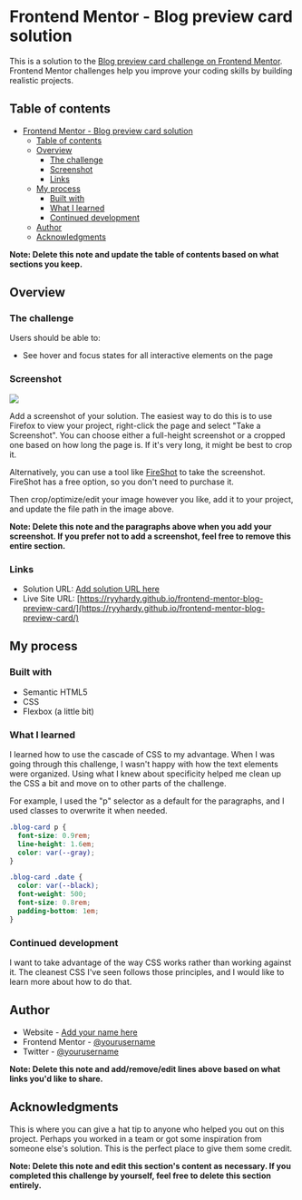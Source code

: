 # Frontend Mentor - Blog preview card solution

This is a solution to the [Blog preview card challenge on Frontend Mentor](https://www.frontendmentor.io/challenges/blog-preview-card-ckPaj01IcS). Frontend Mentor challenges help you improve your coding skills by building realistic projects. 

## Table of contents

- [Frontend Mentor - Blog preview card solution](#frontend-mentor---blog-preview-card-solution)
    - [Table of contents](#table-of-contents)
    - [Overview](#overview)
        - [The challenge](#the-challenge)
        - [Screenshot](#screenshot)
        - [Links](#links)
    - [My process](#my-process)
        - [Built with](#built-with)
        - [What I learned](#what-i-learned)
        - [Continued development](#continued-development)
    - [Author](#author)
    - [Acknowledgments](#acknowledgments)

**Note: Delete this note and update the table of contents based on what sections you keep.**

## Overview

### The challenge

Users should be able to:

- See hover and focus states for all interactive elements on the page

### Screenshot

![](./screenshot.jpg)

Add a screenshot of your solution. The easiest way to do this is to use Firefox to view your project, right-click the page and select "Take a Screenshot". You can choose either a full-height screenshot or a cropped one based on how long the page is. If it's very long, it might be best to crop it.

Alternatively, you can use a tool like [FireShot](https://getfireshot.com/) to take the screenshot. FireShot has a free option, so you don't need to purchase it. 

Then crop/optimize/edit your image however you like, add it to your project, and update the file path in the image above.

**Note: Delete this note and the paragraphs above when you add your screenshot. If you prefer not to add a screenshot, feel free to remove this entire section.**

### Links

- Solution URL: [Add solution URL here](https://your-solution-url.com)
- Live Site URL: [https://ryyhardy.github.io/frontend-mentor-blog-preview-card/](https://ryyhardy.github.io/frontend-mentor-blog-preview-card/)

## My process

### Built with

- Semantic HTML5
- CSS
- Flexbox (a little bit)

### What I learned

I learned how to use the cascade of CSS to my advantage. When I was going through this challenge,
I wasn't happy with how the text elements were organized. Using what I knew about specificity
helped me clean up the CSS a bit and move on to other parts of the challenge.

For example, I used the "p" selector as a default for the paragraphs, and I used classes to overwrite
it when needed.

```css
.blog-card p {
  font-size: 0.9rem;
  line-height: 1.6em;
  color: var(--gray);
}

.blog-card .date {
  color: var(--black);
  font-weight: 500;
  font-size: 0.8rem;
  padding-bottom: 1em;
}

```

### Continued development

I want to take advantage of the way CSS works rather than working against it. The cleanest CSS
I've seen follows those principles, and I would like to learn more about how to do that.

## Author

- Website - [Add your name here](https://www.your-site.com)
- Frontend Mentor - [@yourusername](https://www.frontendmentor.io/profile/yourusername)
- Twitter - [@yourusername](https://www.twitter.com/yourusername)

**Note: Delete this note and add/remove/edit lines above based on what links you'd like to share.**

## Acknowledgments

This is where you can give a hat tip to anyone who helped you out on this project. Perhaps you worked in a team or got some inspiration from someone else's solution. This is the perfect place to give them some credit.

**Note: Delete this note and edit this section's content as necessary. If you completed this challenge by yourself, feel free to delete this section entirely.**
